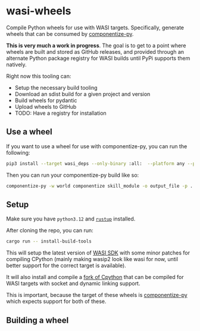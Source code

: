 # wasi-wheels

Compile Python wheels for use with WASI targets. Specifically, generate wheels that can be consumed by [componentize-py](https://github.com/bytecodealliance/componentize-py).

**This is very much a work in progress**. The goal is to get to a point where wheels are built and stored as GitHub releases, and provided through an alternate Python package registry for WASI builds until PyPi supports them natively.

Right now this tooling can:

- Setup the necessary build tooling
- Download an sdist build for a given project and version
- Build wheels for pydantic
- Upload wheels to GitHub
- TODO: Have a registry for installation

## Use a wheel

If you want to use a wheel for use with componentize-py, you can run the following:

```sh
pip3 install --target wasi_deps --only-binary :all:  --platform any --python-version "3.12" https://github.com/benbrandt/wasi-wheels/releases/download/pydantic-core-2.27.2/pydantic_core-2.27.2-cp312-cp312-any.whl
```

Then you can run your componentize-py build like so:

```sh
componentize-py -w world componentize skill_module -o output_file -p . -p wasi_deps
```

## Setup

Make sure you have `python3.12` and [`rustup`](https://www.rust-lang.org/learn/get-started) installed.

After cloning the repo, you can run:

```sh
cargo run -- install-build-tools
```

This will setup the latest version of [WASI SDK](https://github.com/WebAssembly/wasi-sdk) with some minor patches for compiling CPython (mainly making wasip2 look like wasi for now, until better support for the correct target is available).

It will also install and compile a [fork of Cpython](https://github.com/benbrandt/cpython/tree/3.12-wasi) that can be compiled for WASI targets with socket and dynamic linking support.

This is important, because the target of these wheels is [componentize-py](https://github.com/bytecodealliance/componentize-py) which expects support for both of these.

## Building a wheel
